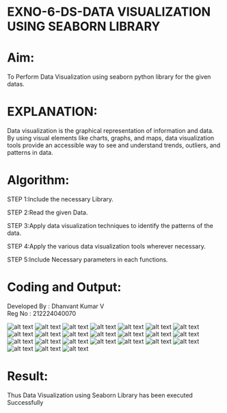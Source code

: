 # EXNO-6-DS-DATA VISUALIZATION USING SEABORN LIBRARY

# Aim:
  To Perform Data Visualization using seaborn python library for the given datas.

# EXPLANATION:
Data visualization is the graphical representation of information and data. By using visual elements like charts, graphs, and maps, data visualization tools provide an accessible way to see and understand trends, outliers, and patterns in data.

# Algorithm:
STEP 1:Include the necessary Library.

STEP 2:Read the given Data.

STEP 3:Apply data visualization techniques to identify the patterns of the data.

STEP 4:Apply the various data visualization tools wherever necessary.

STEP 5:Include Necessary parameters in each functions.

# Coding and Output:
 Developed By : Dhanvant Kumar V                                                                                                             
 Reg No : 212224040070

![alt text](/imax/exp6_page-0001.jpg)
![alt text](/imax/exp6_page-0002.jpg)
![alt text](/imax/exp6_page-0003.jpg)
![alt text](/imax/exp6_page-0004.jpg)
![alt text](/imax/exp6_page-0005.jpg)
![alt text](/imax/exp6_page-0006.jpg)
![alt text](/imax/exp6_page-0007.jpg)
![alt text](/imax/exp6_page-0008.jpg)
![alt text](/imax/exp6_page-0009.jpg)
![alt text](/imax/exp6_page-0010.jpg)
![alt text](/imax/exp6_page-0011.jpg)
![alt text](/imax/exp6_page-0012.jpg)
![alt text](/imax/exp6_page-0013.jpg)
![alt text](/imax/exp6_page-0014.jpg)
![alt text](/imax/exp6_page-0015.jpg)
![alt text](/imax/exp6_page-0016.jpg)
![alt text](/imax/exp6_page-0017.jpg)
![alt text](/imax/exp6_page-0018.jpg)
![alt text](/imax/exp6_page-0019.jpg)
![alt text](/imax/exp6_page-0020.jpg)
![alt text](</imax/Screenshot 2025-04-26 142228.png>)
![alt text](</imax/Screenshot 2025-04-26 142241.png>)
![alt text](</imax/Screenshot 2025-04-26 142335.png>)
![alt text](</imax/Screenshot 2025-04-26 142343.png>)

# Result:
Thus Data Visualization using Seaborn Library has been executed Successfully
